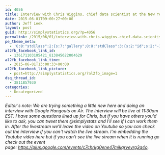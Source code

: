 ```yaml
---
id: 4056
title: Interview with Chris Wiggins, chief data scientist at the New York Times
date: 2015-06-01T09:00:27+00:00
author: Jeff Leek
layout: post
guid: http://simplystatistics.org/?p=4056
permalink: /2015/06/01/interview-with-chris-wiggins-chief-data-scientist-at-the-new-york-times/
pe_theme_meta:
  - 'O:8:"stdClass":2:{s:7:"gallery";O:8:"stdClass":3:{s:2:"id";s:2:"-1";s:5:"width";s:0:"";s:6:"height";s:0:"";}s:5:"video";O:8:"stdClass":1:{s:2:"id";s:2:"-1";}}'
al2fb_facebook_link_id:
  - 136171103105421_813845622004629
al2fb_facebook_link_time:
  - 2015-06-01T13:00:33+00:00
al2fb_facebook_link_picture:
  - post=http://simplystatistics.org/?al2fb_image=1
dsq_thread_id:
  - 3811857930
categories:
  - Uncategorized
---
```

_Editor's note: We are trying something a little new here and doing an interview with Google Hangouts on Air. The interview will be live at 11:30am EST. I have some questions lined up for Chris, but if you have others you'd like to ask, you can tweet them @simplystats and I'll see if I can work them in. After the livestream we'll leave the video on Youtube so you can check out the interview if you can't watch the live stream. I'm embedding the Youtube video here but if you can't see the live stream when it is running go check out the event page: <https://plus.google.com/events/c7chrkg0ene47mikqrvevrg3a4o>._